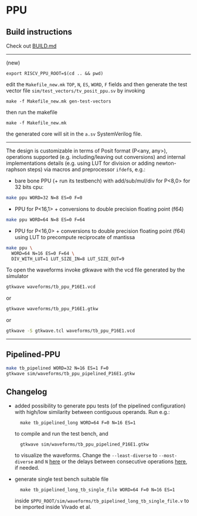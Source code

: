 # PPU


## Build instructions

Check out [BUILD.md](./docs/BUILD.md)

---
(new)


    export RISCV_PPU_ROOT=$(cd .. && pwd)

edit the `Makefile_new.mk` `TOP`, `N`, `ES`, `WORD`, `F` fields and then generate the test vector file `sim/test_vectors/tv_posit_ppu.sv` by invoking

    make -f Makefile_new.mk gen-test-vectors

then run the makefile

    make -f Makefile_new.mk

the generated core will sit in the `a.sv` SystemVerilog file.

---


The design is customizable in terms of Posit format (P<any, any>), operations supported (e.g. including/leaving out conversions) and internal implementations details (e.g. using LUT for division or adding newton-raphson steps) via macros and preprocessor `ifdef`s, 
e.g.:

- bare bone PPU (+ run its testbench) with add/sub/mul/div for P<8,0> for 32 bits cpu:
```sh
make ppu WORD=32 N=8 ES=0 F=0
```
- PPU for P<16,1> + conversions to double precision floating point (f64)
```sh
make ppu WORD=64 N=8 ES=0 F=64
```

- PPU for P<16,0> + conversions to double precision floating point (f64) using LUT to precompute reciprocate of mantissa
```sh
make ppu \
  WORD=64 N=16 ES=0 F=64 \
  DIV_WITH_LUT=1 LUT_SIZE_IN=8 LUT_SIZE_OUT=9
```


To open the waveforms invoke gtkwave with the vcd file generated by the simulator
```sh
gtkwave waveforms/tb_ppu_P16E1.vcd
```
or 
```sh
gtkwave waveforms/tb_ppu_P16E1.gtkw
```
or 
```sh
gtkwave -S gtkwave.tcl waveforms/tb_ppu_P16E1.vcd
```

---
## Pipelined-PPU

```sh
make tb_pipelined WORD=32 N=16 ES=1 F=0
gtkwave sim/waveforms/tb_ppu_pipelined_P16E1.gtkw 
```

## Changelog
- added possibility to generate ppu tests (of the pipelined configuration) with high/low similarity between contiguous operands. Run e.g.:

        make tb_pipelined_long WORD=64 F=0 N=16 ES=1
    
    to compile and run the test bench, and

        gtkwave sim/waveforms/tb_ppu_pipelined_P16E1.gtkw 

    to visualize the waveforms.
    Change the `--least-diverse` to `--most-diverse` and `N` [here](https://bitbucket.org/riscv-ppu/ppu/src/1b4718bdcceea456942dc039c06b7711234f3f78/Makefile#lines-208) or the delays between consecutive operations [here](https://bitbucket.org/riscv-ppu/ppu/src/1b4718bdcceea456942dc039c06b7711234f3f78/scripts/tb_gen_pipelined_long.py#lines-72), if needed.

- generate single test bench suitable file

        make tb_pipelined_long_tb_single_file WORD=64 F=0 N=16 ES=1
    
    inside `$PPU_ROOT/sim/waveforms/tb_pipelined_long_tb_single_file.v` to be imported inside Vivado et al.

